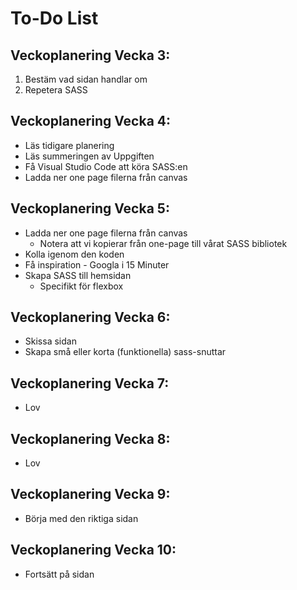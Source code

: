 # To-Do List

## Veckoplanering Vecka 3: 
1. Bestäm vad sidan handlar om
2. Repetera SASS

## Veckoplanering Vecka 4:
+ Läs tidigare planering
+ Läs summeringen av Uppgiften
+ Få Visual Studio Code att köra SASS:en
+ Ladda ner one page filerna från canvas

## Veckoplanering Vecka 5:
+ Ladda ner one page filerna från canvas
    - Notera att vi kopierar från one-page till vårat SASS bibliotek
+ Kolla igenom den koden
+ Få inspiration - Googla i 15 Minuter
+ Skapa SASS till hemsidan
    - Specifikt för flexbox

## Veckoplanering Vecka 6:
+ Skissa sidan
+ Skapa små eller korta (funktionella) sass-snuttar

## Veckoplanering Vecka 7:
+ Lov

## Veckoplanering Vecka 8:
+ Lov

## Veckoplanering Vecka 9:
+ Börja med den riktiga sidan

## Veckoplanering Vecka 10:
+ Fortsätt på sidan